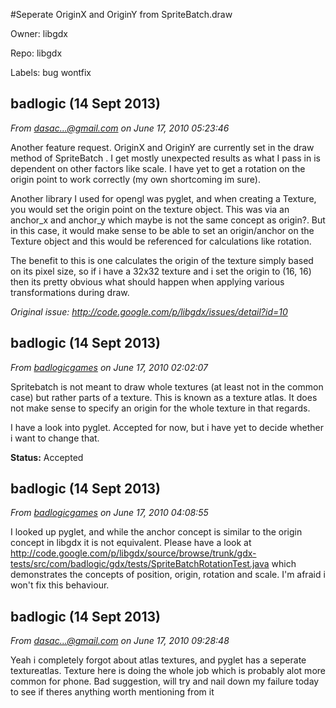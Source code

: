 #Seperate OriginX and OriginY from SpriteBatch.draw

Owner: libgdx

Repo: libgdx

Labels: bug wontfix 

## badlogic (14 Sept 2013)

_From [dasac...@gmail.com](https://code.google.com/u/105164384981209237729/) on June 17, 2010 05:23:46_

Another feature request. OriginX and OriginY are currently set in the draw method of SpriteBatch . I get mostly unexpected results as what I pass in is dependent on other factors like scale. I have yet to get a rotation on the origin point to work correctly (my own shortcoming im sure).

Another library I used for opengl was pyglet, and when creating a Texture, you would set the origin point on the texture object. This was via an anchor_x and anchor_y which maybe is not the same concept as origin?. But in this case, it would make sense to be able to set an origin/anchor on the Texture object and this would be referenced for calculations like rotation.

The benefit to this is one calculates the origin of the texture simply based on its pixel size, so if i have a 32x32 texture and i set the origin to (16, 16) then its pretty obvious what should happen when applying various transformations during draw.

_Original issue: http://code.google.com/p/libgdx/issues/detail?id=10_


## badlogic (14 Sept 2013)

_From [badlogicgames](https://code.google.com/u/badlogicgames/) on June 17, 2010 02:02:07_

Spritebatch is not meant to draw whole textures (at least not in the common case) but rather parts of a texture. This is known as a texture atlas. It does not make sense to specify an origin for the whole texture in that regards. 

I have a look into pyglet. Accepted for now, but i have yet to decide whether i want to change that.

**Status:** Accepted  


## badlogic (14 Sept 2013)

_From [badlogicgames](https://code.google.com/u/badlogicgames/) on June 17, 2010 04:08:55_

I looked up pyglet, and while the anchor concept is similar to the origin concept in libgdx it is not equivalent. Please have a look at http://code.google.com/p/libgdx/source/browse/trunk/gdx-tests/src/com/badlogic/gdx/tests/SpriteBatchRotationTest.java which demonstrates the concepts of position, origin, rotation and scale. I'm afraid i won't fix this behaviour.


## badlogic (14 Sept 2013)

_From [dasac...@gmail.com](https://code.google.com/u/105164384981209237729/) on June 17, 2010 09:28:48_

Yeah i completely forgot about atlas textures, and pyglet has a seperate textureatlas. Texture here is doing the whole job which is probably alot more common for phone. Bad suggestion, will try and nail down my failure today to see if theres anything worth mentioning from it


